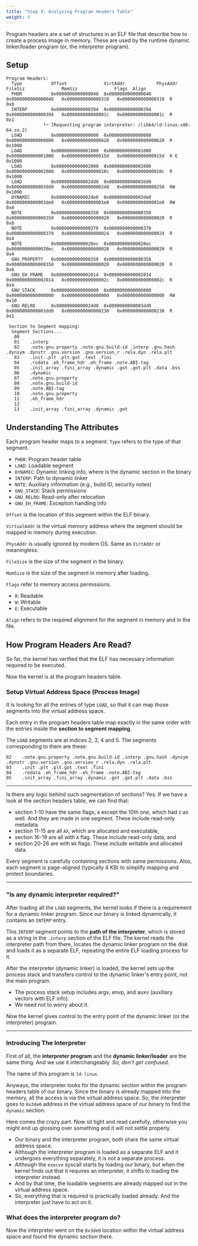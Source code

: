 ```yaml
---
title: "Step 3: Analyzing Program Headers Table"
weight: 4
---
```


Program headers are a set of structures in an ELF file that describe how to create a process image in memory. These are used by the runtime dynamic linker/loader program (or, the interpreter program).

## Setup

```
Program Headers:
  Type           Offset              VirtAddr            PhysAddr             FileSiz              MemSiz              Flags  Align
  PHDR           0x0000000000000040  0x0000000000000040  0x0000000000000040   0x0000000000000310   0x0000000000000310  R      0x8
  INTERP         0x0000000000000394  0x0000000000000394  0x0000000000000394   0x000000000000001c   0x000000000000001c  R      0x1
              └─ [Requesting program interpreter: /lib64/ld-linux-x86-64.so.2]
  LOAD           0x0000000000000000  0x0000000000000000  0x0000000000000000   0x0000000000000628   0x0000000000000628  R      0x1000
  LOAD           0x0000000000001000  0x0000000000001000  0x0000000000001000   0x000000000000015d   0x000000000000015d  R E    0x1000
  LOAD           0x0000000000002000  0x0000000000002000  0x0000000000002000   0x000000000000010c   0x000000000000010c  R      0x1000
  LOAD           0x0000000000002dd0  0x0000000000003dd0  0x0000000000003dd0   0x0000000000000248   0x0000000000000250  RW     0x1000
  DYNAMIC        0x0000000000002de0  0x0000000000003de0  0x0000000000003de0   0x00000000000001e0   0x00000000000001e0  RW     0x8
  NOTE           0x0000000000000350  0x0000000000000350  0x0000000000000350   0x0000000000000020   0x0000000000000020  R      0x8
  NOTE           0x0000000000000370  0x0000000000000370  0x0000000000000370   0x0000000000000024   0x0000000000000024  R      0x4
  NOTE           0x00000000000020ec  0x00000000000020ec  0x00000000000020ec   0x0000000000000020   0x0000000000000020  R      0x4
  GNU_PROPERTY   0x0000000000000350  0x0000000000000350  0x0000000000000350   0x0000000000000020   0x0000000000000020  R      0x8
  GNU_EH_FRAME   0x0000000000002014  0x0000000000002014  0x0000000000002014   0x000000000000002c   0x000000000000002c  R      0x4
  GNU_STACK      0x0000000000000000  0x0000000000000000  0x0000000000000000   0x0000000000000000   0x0000000000000000  RW     0x10
  GNU_RELRO      0x0000000000002dd0  0x0000000000003dd0  0x0000000000003dd0   0x0000000000000230   0x0000000000000230  R      0x1

 Section to Segment mapping:
  Segment Sections...
   00     
   01    .interp 
   02    .note.gnu.property .note.gnu.build-id .interp .gnu.hash .dynsym .dynstr .gnu.version .gnu.version_r .rela.dyn .rela.plt 
   03    .init .plt .plt.got .text .fini 
   04    .rodata .eh_frame_hdr .eh_frame .note.ABI-tag 
   05    .init_array .fini_array .dynamic .got .got.plt .data .bss 
   06    .dynamic 
   07    .note.gnu.property 
   08    .note.gnu.build-id 
   09    .note.ABI-tag 
   10    .note.gnu.property 
   11    .eh_frame_hdr 
   12
   13    .init_array .fini_array .dynamic .got
```

## Understanding The Attributes

Each program header maps to a segment. `Type` refers to the type of that segment.

* `PHDR`: Program header table
* `LOAD`: Loadable segment
* `DYNAMIC`: Dynamic linking info, where is the dynamic section in the binary
* `INTERP`: Path to dynamic linker
* `NOTE`: Auxiliary information (e.g., build ID, security notes)
* `GNU_STACK`: Stack permissions
* `GNU_RELRO`: Read-only after relocation
* `GNU_EH_FRAME`: Exception handling info

`Offset` is the location of this segment within the ELF binary.

`VirtualAddr` is the virtual memory address where the segment should be mapped in memory during execution.

`PhysAddr` is usually ignored by modern OS. Same as `VirtAddr` or meaningless.

`FileSize` is the size of the segment in the binary.

`MemSize` is the size of the segment in memory after loading.

`Flags` refer to memory access permissions.

* `R`: Readable
* `W`: Writable
* `E`: Executable

`Align` refers to the required alignment for the segment in memory and in the file.

## How Program Headers Are Read?

So far, the kernel has verified that the ELF has necessary information required to be executed.

Now the kernel is at the program headers table.&#x20;

### Setup Virtual Address Space (Process Image)

It is looking for all the entries of type `LOAD`, so that it can map those segments into the virtual address space.

Each entry in the program headers table map exactly in the same order with the entries inside the **section to segment mapping**.

The `LOAD` segments are at indices 2, 3, 4 and 5. The segments corresponding to them are these:

```
02    .note.gnu.property .note.gnu.build-id .interp .gnu.hash .dynsym .dynstr .gnu.version .gnu.version_r .rela.dyn .rela.plt 
03    .init .plt .plt.got .text .fini 
04    .rodata .eh_frame_hdr .eh_frame .note.ABI-tag 
05    .init_array .fini_array .dynamic .got .got.plt .data .bss 
```

***

Is there any logic behind such segmentation of sections? Yes. If we have a look at the section headers table, we can find that:

* section 1-10 have the same flags, `A` except the 10th one, which had `I` as well. And they are made in one segment. These include read-only metadata.
* section 11-15 are all `AX`, which are allocated and executable,
* section 16-19 are all with `A` flag. These include read-only data, and
* section 20-26 are with `WX` flags. These include writable and allocated data.

Every segment is carefully containing sections with same permissions. Also, each segment is page-aligned (typically 4 KB) to simplify mapping and protect boundaries.

***

### "Is any dynamic interpreter required?"

After loading all the `LOAD` segments, the kernel looks if there is a requirement for a dynamic linker program. Since our binary is linked dynamically, it contains an `INTERP` entry.

This `INTERP` segment points to the **path of the interpreter**, which is stored as a string in the `.interp` section of the ELF file. The kernel reads the interpreter path from there, locates the dynamic linker program on the disk and loads it as a separate ELF, repeating the entire ELF loading process for it.

After the interpreter (dynamic linker) is loaded, the kernel sets up the process stack and transfers control to the dynamic linker's entry point, not the main program.

* The process stack setup includes argv, envp, and auxv (auxiliary vectors with ELF info).
* We need not to worry about it.

Now the kernel gives control to the entry point of the dynamic linker (or the interpreter) program.

***

### Introducing The Interpreter

First of all, the **interpreter program** and the **dynamic linker/loader** are the same thing. And we use it interchangeably. _So, don't get confused_.

The name of this program is `ld-linux`.

Anyways, the interpreter looks for the dynamic section within the program headers table of our binary. Since the binary is already mapped into the memory, all the access is via the virtual address space. So, the interpreter goes to `0x3de0` address in the virtual address space of our binary to find the `dynamic` section.

Here comes the crazy part. Now sit tight and read carefully, otherwise you might end up glossing over something and it will not settle properly.

* Our binary and the interpreter program, both share the same virtual address space.
* Although the interpreter program is loaded as a separate ELF and it undergoes everything separately, it is not a separate process.
* Although the `execve` syscall starts by loading our binary, but when the kernel finds out that it requires an interpreter, it shifts to loading the interpreter instead.
* And by that time, the loadable segments are already mapped out in the virtual address space.
* So, everything that is required is practically loaded already. And the interpreter just have to act on it.

### What does the interpreter program do?

Now the interpreter went on the `0x3de0` location within the virtual address space and found the dynamic section there.
